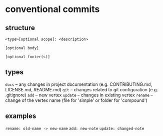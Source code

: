 # conventional commits

## structure

```
<type>[optional scope]: <description>

[optional body]

[optional footer(s)]
```

## types

`docs` – any changes in project documentation (e.g. CONTRIBUTING.md, LICENSE.md, README.md)
`git` – changes related to git configuration (e.g. .gitignore)
`add` – new vertex
`update` – changes in existing vertex
`rename` – change of the vertex name (file for 'simple' or folder for 'compound')

## examples

`rename: old-name -> new-name`
`add: new-note`
`update: changed-note`